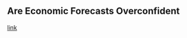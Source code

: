 ## Are Economic Forecasts Overconfident

[link](https://www.psychologytoday.com/intl/blog/perfectly-confident/202102/are-economic-forecasts-overconfident)
